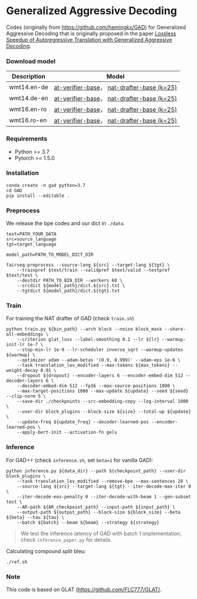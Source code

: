 # Generalized Aggressive Decoding

Codes (originally from https://github.com/hemingkx/GAD) for Generalized Aggressive Decoding that is originally proposed in the paper [Lossless Speedup of Autoregressive Translation with Generalized Aggressive Decoding](https://arxiv.org/pdf/2203.16487.pdf).

### Download model

| Description | Model                                                        |
| ----------- | ------------------------------------------------------------ |
| wmt14.en-de | [at-verifier-base](https://drive.google.com/file/d/1L9z0Y5rked_tYn7Fllh-0VsRdgBHN1Mp/view?usp=sharing)， [nat-drafter-base (k=25)](https://drive.google.com/file/d/1fPYt1QGgIrNfk78XvGnrx_TeDRYePr2e/view?usp=sharing) |
| wmt14.de-en | [at-verifier-base](https://drive.google.com/file/d/1h5EdTEt2PMqvAqCq2G5bRhCeWk8LzwoG/view?usp=sharing)， [nat-drafter-base (k=25)](https://drive.google.com/file/d/1IEX2K65rgv5SUHWxiowXYaS--Zqr3GvT/view?usp=sharing) |
| wmt16.en-ro | [at-verifier-base](https://drive.google.com/file/d/1WocmZ9iw_OokYZY_BtzNAjGsgRXB-Aft/view?usp=sharing)， [nat-drafter-base (k=25)](https://drive.google.com/file/d/1V_WbPRbgmIy-4oZDkws9mdFSw8n8KOGm/view?usp=sharing) |
| wmt16.ro-en | [at-verifier-base](https://drive.google.com/file/d/1LWHC56HvTtvs58EMwoYMT6jKByuMW1dB/view?usp=sharing)， [nat-drafter-base (k=25)](https://drive.google.com/file/d/1P21nU3u4WdJueEl4nqAY-cwUKAvzPu8A/view?usp=sharing) |

### Requirements

- Python >= 3.7
- Pytorch >= 1.5.0

### Installation

```
conda create -n gad python=3.7
cd GAD
pip install --editable .
```

### Preprocess

We release the bpe codes and our dict in `./data`.

```
text=PATH_YOUR_DATA
src=source_language
tgt=target_language

model_path=PATH_TO_MODEL_DICT_DIR

fairseq-preprocess --source-lang ${src} --target-lang ${tgt} \
    --trainpref $text/train --validpref $text/valid --testpref $text/test \
    --destdir PATH_TO_BIN_DIR --workers 60 \
    --srcdict ${model_path}/dict.${src}.txt \
    --tgtdict ${model_path}/dict.${tgt}.txt
```

### Train

For training the NAT drafter of GAD (check `train.sh`)

```
python train.py ${bin_path} --arch block --noise block_mask --share-all-embeddings \
    --criterion glat_loss --label-smoothing 0.1 --lr ${lr} --warmup-init-lr 1e-7 \
    --stop-min-lr 1e-9 --lr-scheduler inverse_sqrt --warmup-updates ${warmup} \
    --optimizer adam --adam-betas '(0.9, 0.999)' --adam-eps 1e-6 \
    --task translation_lev_modified --max-tokens ${max_tokens} --weight-decay 0.01 \
    --dropout ${dropout} --encoder-layers 6 --encoder-embed-dim 512 --decoder-layers 6 \
    --decoder-embed-dim 512 --fp16 --max-source-positions 1000 \
    --max-target-positions 1000 --max-update ${update} --seed ${seed} --clip-norm 5 \
    --save-dir ./checkpoints --src-embedding-copy --log-interval 1000 \
    --user-dir block_plugins --block-size ${size} --total-up ${update} \
    --update-freq ${update_freq} --decoder-learned-pos --encoder-learned-pos \
    --apply-bert-init --activation-fn gelu
```

### Inference

For GAD++   (check `inference.sh`, set `beta=1` for vanilla GAD):

```
python inference.py ${data_dir} --path ${checkpoint_path} --user-dir block_plugins \
    --task translation_lev_modified --remove-bpe --max-sentences 20 \
    --source-lang ${src} --target-lang ${tgt} --iter-decode-max-iter 0 \
    --iter-decode-eos-penalty 0 --iter-decode-with-beam 1 --gen-subset test \
    --AR-path ${AR_checkpoint_path} --input-path ${input_path} \
    --output-path ${output_path} --block-size ${block_size} --beta ${beta} --tau ${tau} \
    --batch ${batch} --beam ${beam} --strategy ${strategy}
```

> We test the inference latency of GAD with batch 1 implementation, check `inference_paper.py` for details.
>

Calculating compound split bleu:

```
./ref.sh
```

### Note

This code is based on GLAT [(https://github.com/FLC777/GLAT)](https://github.com/FLC777/GLAT). 

